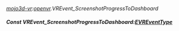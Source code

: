 _[mojo3d-vr](../../modules/mojo3d-vr/mojo3d-vr-module.md):[openvr](openvr:).VREvent\_ScreenshotProgressToDashboard_
##### Const VREvent\_ScreenshotProgressToDashboard:[EVREventType](../../modules/mojo3d-vr/openvr-evreventtype.md)
